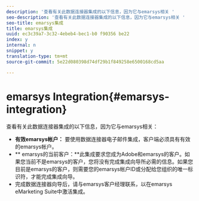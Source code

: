 ```yaml
---
description: '查看有关此数据连接器集成的以下信息，因为它与emarsys相关 '
seo-description: '查看有关此数据连接器集成的以下信息，因为它与emarsys相关 '
seo-title: emarsys集成
title: emarsys集成
uuid: ec3c39a7-3c32-4ebeb4-bec1-b0 f90356 be22
index: y
internal: n
snippet: y
translation-type: tm+mt
source-git-commit: 5e22d080398d74df29b1f849258e6500168cd5aa

---
```



# emarsys Integration{#emarsys-integration}

查看有关此数据连接器集成的以下信息，因为它与emarsys相关：

* **有效emarsys帐户：** 要使用数据连接器电子邮件集成，客户端必须具有有效的emarsys帐户。
* ** emarsys的当前客户：**此集成要求您成为Adobe和emarsys的客户。如果您当前不是emarsys的客户，您将没有完成集成向导所必需的信息。如果您目前是emarsys的客户，则需要您的emarsys帐户ID或分配给您组织的唯一标识符，才能完成集成向导。
* 完成数据连接器向导后，请与emarsys客户经理联系，以在emarsys eMarketing Suite中激活集成。

